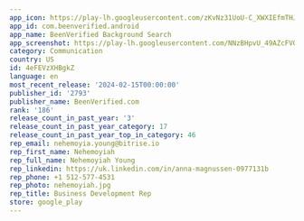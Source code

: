 ```yaml
---
app_icon: https://play-lh.googleusercontent.com/zKvNz31UoU-C_XWXIEfmTHJufxoFOlVFJBDVeiShtRM5HTwS9TndVPAvt4QrqALhoNg
app_id: com.beenverified.android
app_name: BeenVerified Background Search
app_screenshot: https://play-lh.googleusercontent.com/NNzBHpvU_49AZcFVOug-61DBWd8k0j0fnLsF6GpEWUiUiGqdJZFStPOG8z0EX8dRXkc
category: Communication
country: US
id: 4eFEVzXHBgkZ
language: en
most_recent_release: '2024-02-15T00:00:00'
publisher_id: '2793'
publisher_name: BeenVerified.com
rank: '186'
release_count_in_past_year: '3'
release_count_in_past_year_category: 17
release_count_in_past_year_top_in_category: 46
rep_email: nehemoyia.young@bitrise.io
rep_first_name: Nehemoyiah
rep_full_name: Nehemoyiah Young
rep_linkedin: https://uk.linkedin.com/in/anna-magnussen-0977131b
rep_phone: +1 512-577-4531
rep_photo: nehemoyiah.jpg
rep_title: Business Development Rep
store: google_play
---
```

